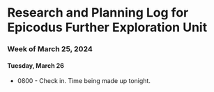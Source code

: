 # Research and Planning Log for Epicodus Further Exploration Unit

### Week of March 25, 2024

#### Tuesday, March 26

* 0800 - Check in. Time being made up tonight.